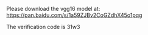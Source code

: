Please download the vgg16 model at:
https://pan.baidu.com/s/1a59ZJBv2CoGZdhX45o1pqg

The verification code is 31w3





